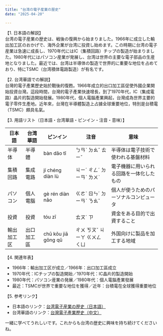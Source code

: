```yaml
---
title: "台湾の電子産業の歴史"
date: "2025-04-20"

---
```


【1. 日本語の解説】  
台湾の電子産業の歴史は、戦後の復興から始まりました。1966年に成立した輸出加工区のおかげで、海外企業が台湾に投資し始めます。この時期に台湾の電子産業は急速に成長し、1970年代にはIC（集積回路）チップの製造が始まりました。1980年代にはパソコン産業が発展し、台湾は世界の主要な電子部品の生産地となりました。最近では、台湾は半導体の製造で世界的に重要な地位を占めており、特にTSMC（台湾積体電路製造）が有名です。

【2. 台湾華語での解説】  
台灣的電子產業歷史始於戰後的復甦。1966年成立的出口加工區促使外國企業開始投資台灣。這段時間，台灣的電子產業快速增長，到了1970年代，IC（集成電路）晶片的製造開始發展。1980年代，個人電腦產業興起，台灣成為世界主要的電子零件生產地。近年來，台灣在半導體製造上占據全球重要地位，特別是台積電（TSMC）頗具名氣。

【3. 用語リスト（日本語・台湾華語・ピンイン・注音・意味）】  

| 日本語       | 台湾華語      | ピンイン          | 注音       | 意味                           |
|--------------|--------------|-------------------|------------|--------------------------------|
| 半導体        | 半導體       | bàn dǎo tǐ        | ㄅㄢˋ ㄉㄠˇ ㄊㄧˇ    | 半導体は電子技術で使われる基盤材料      |
| 集積回路      | 集成電路     | jí chéng diàn lù  | ㄐㄧˊ ㄔㄥˊ ㄉㄧㄢˋ ㄌㄨˋ | 電子機器に用いられる回路を一体化したもの|
| パソコン      | 個人電腦     | gè rén diàn nǎo   | ㄍㄜˋ ㄖㄣˊ ㄉㄧㄢˋ ㄋㄠˇ   | 個人が使うためのパーソナルコンピュータ   |
| 投資          | 投資         | tóu zī            | ㄊㄡˊ ㄗ    | 資金をある目的で出資すること             |
| 輸出加工区    | 出口加工區   | chū kǒu jiā gōng qū | ㄔㄨ ㄎㄡˇ ㄐㄧㄚ ㄍㄨㄥ ㄑㄩ   | 外国向けに製品を加工する地域             |

【4. 関連年表】  
- 1966年：輸出加工区が成立／1966年：出口加工區成立  
- 1970年代：ICチップの製造開始／1970年代：IC晶片的製造開始  
- 1980年代：パソコン産業の発展／1980年代：個人電腦產業發展  
- 最近：TSMCが世界で重要な地位を獲得／近年：台積電在全球獲得重要地位  

【5. 参考リンク】  
- 日本語のリンク：[台湾電子産業の歴史（日本語）](https://example.com/ja-taiwanelectronics)  
- 台湾華語のリンク：[台灣電子產業歷史（中文）](https://example.com/zh-taiwanelectronics)

一緒に学べてうれしいです。これからも台湾の歴史に興味を持ち続けてくださいね。
